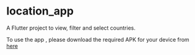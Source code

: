 # location_app

A Flutter project to view, filter and select countries.

To use the app , please download the required APK for your device from [here](https://drive.google.com/drive/folders/16KgLzT4mU6vauUxA1U7yqS0k_t0HZslI?usp=sharing)
